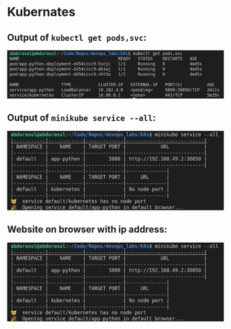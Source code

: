 # Kubernates

## Output of `kubectl get pods,svc`:
![kubectl get output](screenshots/1.jpg)

## Output of `minikube service --all`:
![minikube service output](screenshots/2.jpg)

## Website on browser with ip address:
![Applicaition in browser](screenshots/2.jpg)